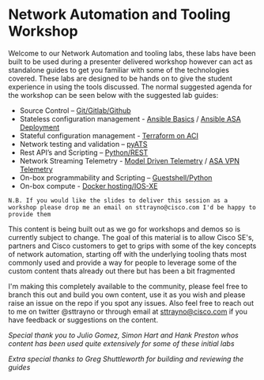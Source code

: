# Network Automation and Tooling Workshop

Welcome to our Network Automation and tooling labs, these labs have been built to be used during a presenter delivered workshop however can act as standalone guides to get you familiar with some of the technologies covered. These labs are designed to be hands on to give the student experience in using the tools discussed. The normal suggested agenda for the workshop can be seen below with the suggested lab guides:

- Source Control – [Git/Gitlab/Github](https://github.com/GShuttleworth/Introduction-to-Source-Control)
- Stateless configuration management - [Ansible Basics](https://github.com/sttrayno/Ansible-Lab-Guide) / [Ansible ASA Deployment](https://github.com/sttrayno/ASAonAWS-Ansible-Deployment)
- Stateful configuration management - [Terraform on ACI](https://github.com/sttrayno/Terraform-Lab-Guide)
- Network testing and validation – [pyATS](https://github.com/sttrayno/pyATS-Lab-Guide)
- Rest API’s and Scripting – [Python/REST](https://github.com/GShuttleworth/REST-API-Lab-Guide)
- Network Streaming Telemetry - [Model Driven Telemetry](https://github.com/sttrayno/Network-Telemetry-Lab-Guide) / [ASA VPN Telemetry](https://github.com/sttrayno/ASA-Telemetry-Guide)
- On-box programmability and Scripting – [Guestshell/Python](https://github.com/sttrayno/Guestshell-Lab-Guide)
- On-box compute - [Docker hosting/IOS-XE](https://github.com/sttrayno/9300-Docker-Lab-Guide)


`N.B. If you would like the slides to deliver this session as a workshop please drop me an email on sttrayno@cisco.com I'd be happy to provide them`

This content is being built out as we go for workshops and demos so is currently subject to change. The goal of this material is to allow Cisco SE's, partners and Cisco customers to get to grips with some of the key concepts of network automation, starting off with the underlying tooling thats most commonly used and provide a way for people to leverage some of the custom content thats already out there but has been a bit fragmented

I'm making this completely available to the community, please feel free to branch this out and build you own content, use it as you wish and please raise an issue on the repo if you spot any issues. Also feel free to reach out to me on twitter @sttrayno or through email at sttrayno@cisco.com if you have feedback or suggestions on the content.

*Special thank you to Julio Gomez, Simon Hart and Hank Preston whos content has been used quite extensively for some of these initial labs*

*Extra special thanks to Greg Shuttleworth for building and reviewing the guides*
